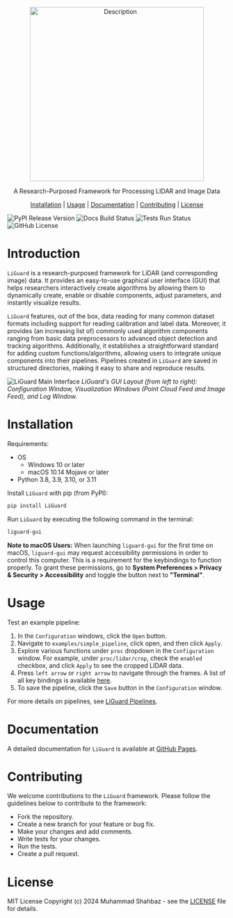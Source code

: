 <p align="center">
    <img src="https://github.com/m-shahbaz-kharal/LiGuard-2.x/raw/dev_2.x/docs/figs/liguard-logo.png" alt="Description" width="400" />
</p>

<p align="center">
    A Research-Purposed Framework for Processing LIDAR and Image Data
</p>

<p align="center">
    <a href="https://m-shahbaz-kharal.github.io/LiGuard-2.x/README.html#installation">Installation</a> | <a href="https://m-shahbaz-kharal.github.io/LiGuard-2.x/README.html#usage">Usage</a> | <a href="https://m-shahbaz-kharal.github.io/LiGuard-2.x/">Documentation</a> | <a href="https://m-shahbaz-kharal.github.io/LiGuard-2.x/README.html#contributing">Contributing</a> | <a href="https://github.com/m-shahbaz-kharal/LiGuard-2.x/blob/dev_2.x/LICENSE.txt">License</a>
</p>

![PyPI Release Version](https://img.shields.io/pypi/v/liguard?label=release)
![Docs Build Status](https://img.shields.io/github/actions/workflow/status/m-shahbaz-kharal/LiGuard-2.x/build_and_deploy_sphinx_docs.yml?label=docs)
![Tests Run Status](https://img.shields.io/github/actions/workflow/status/m-shahbaz-kharal/LiGuard-2.x/run_tests.yml?label=tests)
![GitHub License](https://img.shields.io/github/license/m-shahbaz-kharal/LiGuard-2.x)

# Introduction
`LiGuard` is a research-purposed framework for LiDAR (and corresponding image) data. It provides an easy-to-use graphical user interface (GUI) that helps researchers interactively create algorithms by allowing them to dynamically create, enable or disable components, adjust parameters, and instantly visualize results.

`LiGuard` features, out of the box, data reading for many common dataset formats including support for reading calibration and label data. Moreover, it provides (an increasing list of) commonly used algorithm components ranging from basic data preprocessors to advanced object detection and tracking algorithms. Additionally, it establishes a straightforward standard for adding custom functions/algorithms, allowing users to integrate unique components into their pipelines. Pipelines created in `LiGuard` are saved in structured directories, making it easy to share and reproduce results.

![LiGuard Main Interface](https://raw.githubusercontent.com/m-shahbaz-kharal/LiGuard-2.x/refs/heads/dev_2.x/docs/figs/liguard-main.png)
*LiGuard's GUI Layout (from left to right): Configuration Window, Visualization Windows (Point Cloud Feed and Image Feed), and Log Window.*

# Installation
Requirements:
- OS
  - Windows 10 or later
  - macOS 10.14 Mojave or later
- Python 3.8, 3.9, 3.10, or 3.11

Install `LiGuard` with pip (from PyPI):
```bash
pip install LiGuard
```

Run `LiGuard` by executing the following command in the terminal:
```bash
liguard-gui
```

**Note to macOS Users:** When launching `liguard-gui` for the first time on macOS, `liguard-gui` may request accessibility permissions in order to control this computer. This is a requirement for the keybindings to function properly. To grant these permissions, go to **System Preferences > Privacy & Security > Accessibility** and toggle the button next to **"Terminal"**.

# Usage
Test an example pipeline:

1. In the `Configuration` windows, click the `Open` button.
2. Navigate to `examples/simple_pipeline`, click open, and then click `Apply`.
3. Explore various functions under `proc` dropdown in the `Configuration` window. For example, under `proc/lidar/crop`, check the `enabled` checkbox, and click `Apply` to see the cropped LIDAR data.
4. Press `left arrow` or `right arrow` to navigate through the frames. A list of all key bindings is available [here](https://github.com/m-shahbaz-kharal/LiGuard-2.x/blob/dev_2.x/docs/visualizer_key_bindings.md).
5. To save the pipeline, click the `Save` button in the `Configuration` window.

For more details on pipelines, see [LiGuard Pipelines](https://github.com/m-shahbaz-kharal/LiGuard-2.x/blob/dev_2.x/docs/liguard_pipelines.md).

# Documentation
A detailed documentation for `LiGuard` is available at [GitHub Pages](https://m-shahbaz-kharal.github.io/LiGuard-2.x).

# Contributing
We welcome contributions to the `LiGuard` framework. Please follow the guidelines below to contribute to the framework:
- Fork the repository.
- Create a new branch for your feature or bug fix.
- Make your changes and add comments.
- Write tests for your changes.
- Run the tests.
- Create a pull request.

# License
MIT License Copyright (c) 2024 Muhammad Shahbaz - see the [LICENSE](https://github.com/m-shahbaz-kharal/LiGuard-2.x/blob/dev_2.x/LICENSE.txt) file for details.
